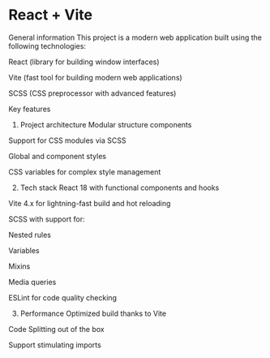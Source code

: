 # React + Vite

General information
This project is a modern web application built using the following technologies:

React (library for building window interfaces)

Vite (fast tool for building modern web applications)

SCSS (CSS preprocessor with advanced features)

Key features

1. Project architecture
Modular structure components

Support for CSS modules via SCSS

Global and component styles

CSS variables for complex style management

2. Tech stack
React 18 with functional components and hooks

Vite 4.x for lightning-fast build and hot reloading

SCSS with support for:

Nested rules

Variables

Mixins

Media queries

ESLint for code quality checking

3. Performance
Optimized build thanks to Vite

Code Splitting out of the box

Support stimulating imports
